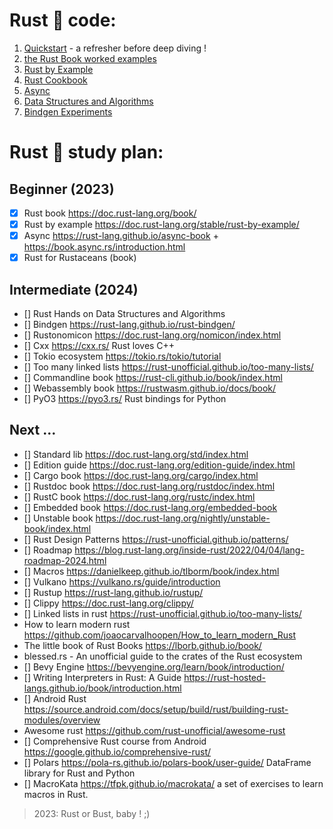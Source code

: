 
<!-- @import "[TOC]" {cmd="toc" depthFrom=1 depthTo=6 orderedList=false} -->

# Rust 🦀 code:
1. [Quickstart](hello_world/README.md) - a refresher before deep diving !
2. [the Rust Book worked examples](rust_book/README.md)
3. [Rust by Example](rust_by_example/README.md)
4. [Rust Cookbook](cookbook/README.md)
5. [Async](async/README.md)
6. [Data Structures and Algorithms](data_structures_and_algos/README.md)
7. [Bindgen Experiments](bindgen_experiments/README.md)

# Rust 🦀 study plan:

## Beginner (2023)
- [x] Rust book https://doc.rust-lang.org/book/ 
- [x] Rust by example https://doc.rust-lang.org/stable/rust-by-example/ 
- [x] Async https://rust-lang.github.io/async-book + https://book.async.rs/introduction.html 
- [x] Rust for Rustaceans (book)
## Intermediate (2024)
- [] Rust Hands on Data Structures and Algorithms
- [] Bindgen https://rust-lang.github.io/rust-bindgen/
- [] Rustonomicon https://doc.rust-lang.org/nomicon/index.html 
- [] Cxx https://cxx.rs/ Rust loves C++
- [] Tokio ecosystem   https://tokio.rs/tokio/tutorial 
- [] Too many linked lists https://rust-unofficial.github.io/too-many-lists/
- [] Commandline book https://rust-cli.github.io/book/index.html 
- [] Webassembly book https://rustwasm.github.io/docs/book/ 
- [] PyO3 https://pyo3.rs/  Rust bindings for Python
## Next ...
- [] Standard lib https://doc.rust-lang.org/std/index.html 
- [] Edition guide https://doc.rust-lang.org/edition-guide/index.html 
- [] Cargo book https://doc.rust-lang.org/cargo/index.html 
- [] Rustdoc book https://doc.rust-lang.org/rustdoc/index.html 
- [] RustC book https://doc.rust-lang.org/rustc/index.html 
- [] Embedded book https://doc.rust-lang.org/embedded-book 
- [] Unstable book https://doc.rust-lang.org/nightly/unstable-book/index.html 
- [] Rust Design Patterns https://rust-unofficial.github.io/patterns/ 
- [] Roadmap https://blog.rust-lang.org/inside-rust/2022/04/04/lang-roadmap-2024.html 
- [] Macros https://danielkeep.github.io/tlborm/book/index.html 
- [] Vulkano https://vulkano.rs/guide/introduction 
- [] Rustup https://rust-lang.github.io/rustup/ 
- [] Clippy https://doc.rust-lang.org/clippy/ 
- [] Linked lists in rust https://rust-unofficial.github.io/too-many-lists/ 
- How to learn modern rust https://github.com/joaocarvalhoopen/How_to_learn_modern_Rust 
- The little book of Rust Books https://lborb.github.io/book/ 
- blessed.rs  - An unofficial guide to the crates of the Rust ecosystem 
- [] Bevy Engine https://bevyengine.org/learn/book/introduction/ 
- [] Writing Interpreters in Rust: A Guide https://rust-hosted-langs.github.io/book/introduction.html   
- [] Android Rust https://source.android.com/docs/setup/build/rust/building-rust-modules/overview 
- Awesome rust https://github.com/rust-unofficial/awesome-rust 
- [] Comprehensive Rust course from Android https://google.github.io/comprehensive-rust/ 
- [] Polars https://pola-rs.github.io/polars-book/user-guide/   DataFrame library for Rust and Python
- [] MacroKata https://tfpk.github.io/macrokata/  a set of exercises to learn macros in Rust.

> 2023: Rust or Bust, baby ! ;)
